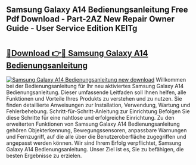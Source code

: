 ## Samsung Galaxy A14 Bedienungsanleitung Free Pdf Download - Part-2AZ New Repair Owner Guide - User Service Edition KEITg

# <h2><a href="http://df09qp.blite.top/?on=Samsung+Galaxy+A14+Bedienungsanleitung">🔗Download 👉🔴 Samsung Galaxy A14 Bedienungsanleitung</a></h2>

[![Samsung Galaxy A14 Bedienungsanleitung new download](https://i.imgur.com/lujVjoI.png)](http://df09qp.blite.top/?on=Samsung+Galaxy+A14+Bedienungsanleitung)
Willkommen bei der Bedienungsanleitung für Ihr neu aktiviertes Samsung Galaxy A14 Bedienungsanleitung. Dieser umfassende Leitfaden soll Ihnen helfen, alle Funktionen und Vorteile Ihres Produkts zu verstehen und zu nutzen. Sie finden detaillierte Anweisungen zur Installation, Verwendung, Wartung und Fehlerbehebung. Schritt-für-Schritt-Anleitung zur Einrichtung Befolgen Sie diese Schritte für eine nahtlose und erfolgreiche Einrichtung. Zu den erweiterten Funktionen von Samsung Galaxy A14 Bedienungsanleitung gehören Objekterkennung, Bewegungssensoren, anpassbare Warnungen und Fernzugriff, auf die alle über die Benutzeroberfläche zugegriffen und angepasst werden können. Wir sind Ihrem Erfolg verpflichtet, Samsung Galaxy A14 Bedienungsanleitung. Unser Ziel ist es, Sie zu befähigen, die besten Ergebnisse zu erzielen.
